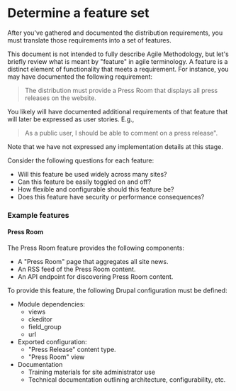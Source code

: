 # Determine a feature set

After you've gathered and documented the distribution requirements, you must translate those requirements into a set of features. 

This document is not intended to fully describe Agile Methodology, but let's briefly review what is meant by "feature" in agile terminology. A feature is a distinct element of functionality that meets a requirement. For instance, you may have documented the following requirement:

> The distribution must provide a Press Room that displays all press releases on the website.
 
 You likely will have documented additional requirements of that feature that will later be expressed as user stories. E.g., 
 
 > As a public user, I should be able to comment on a press release". 

Note that we have not expressed any implementation details at this stage.

Consider the following questions for each feature:

* Will this feature be used widely across many sites?
* Can this feature be easily toggled on and off? 
* How flexible and configurable should this feature be?
* Does this feature have security or performance consequences?

### Example features

#### Press Room

The Press Room feature provides the following components:

* A "Press Room" page that aggregates all site news.
* An RSS feed of the Press Room content.
* An API endpoint for discovering Press Room content.
 
To provide this feature, the following Drupal configuration must be defined:

* Module dependencies:
  *  views
  *  ckeditor
  *  field_group
  *  url
* Exported configuration:
  * "Press Release" content type.
  * "Press Room" view
* Documentation
  * Training materials for site administrator use
  * Technical documentation outlining architecture, configurability, etc.